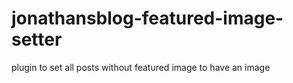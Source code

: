 # jonathansblog-featured-image-setter
plugin to set all posts without featured image to have an image
